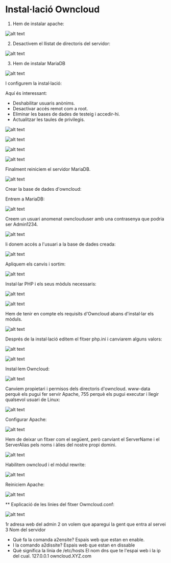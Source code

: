# Instal·lació Owncloud



1. Hem de instalar apache:


![alt text](1ouncloud.png)


2. Desactivem el llistat de directoris del servidor:

![alt text](2ouncloud.png)


3. Hem de instalar MariaDB


![alt text](3ouncloud.png)


I configurem la instal·lació:
   
Aquí és interessant:

* Deshabilitar usuaris anònims.
* Desactivar accés remot com a root.
* Eliminar les bases de dades de testeig i accedir-hi.
* Actualitzar les taules de privilegis.


![alt text](4ouncloud.png)



![alt text](5ouncloud.png)



![alt text](6ouncloud.png)


![alt text](7ouncloud.png)



Finalment reiniciem el servidor MariaDB.

![alt text](8ouncloud.png)




Crear la base de dades d'owncloud:

Entrem a MariaDB:


![alt text](9ouncloud.png)



Creem un usuari anomenat ownclouduser amb una contrasenya que podria ser Admin1234.

![alt text](10ouncloud.png)



li donem accés a l'usuari a la base de dades creada:

![alt text](11ouncloud.png)


Apliquem els canvis i sortim:


![alt text](12ouncloud.png)

Instal·lar PHP i els seus mòduls necessaris:

![alt text](13ouncloud.png)





![alt text](14ouncloud.png)


Hem de tenir en compte els requisits d'Owncloud abans d'instal·lar els mòduls.





![alt text](15ouncloud.png)

Després de la instal·lació editem el fitxer php.ini i canviarem alguns valors:

![alt text](116ouncloud.png)

![alt text](12.2ouncloud.png)




Instal·lem Owncloud:



![alt text](17ouncloud.png)



Canviem propietari i permisos dels directoris d'owncloud. www-data perquè els pugui fer servir Apache, 755 perquè els pugui executar i llegir qualsevol usuari de Linux:


![alt text](18ouncloud.png)


Configurar Apache:


![alt text](19ouncloud.png)



Hem de deixar un fitxer com el següent, però canviant el ServerName i el ServerAlias ​​pels noms i àlies del nostre propi domini.



![alt text](19.2ouncloud.png)



Habilitem owncloud i el mòdul rewrite:



![alt text](20ouncloud.png)


Reiniciem Apache:



![alt text](21ouncloud.png)







** Explicació de les linies del fitxer Owmcloud.conf:


![alt text](owncloudLinies.jpg)



1r adresa web del admin 2 on volem que aparegui la gent que entra al servei 3 Nom del servidor




* Què fa la comanda a2ensite?
Espais web que estan en enable.
* I la comando a2dissite?
Espais web que estan en dissable
* Què significa la línia de /etc/hosts
El nom dns que te l'espai web i la ip del cual.
127.0.0.1 owncloud.XYZ.com

